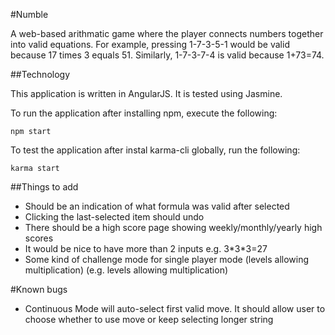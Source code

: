 #Numble

A web-based arithmatic game where the player connects numbers together into valid equations. For example, pressing 1-7-3-5-1 would be valid because 17 times 3 equals 51. Similarly, 1-7-3-7-4 is valid because 1+73=74.

##Technology

This application is written in AngularJS. It is tested using Jasmine.

To run the application after installing npm, execute the following:

```
npm start
```

To test the application after instal karma-cli globally, run the following:

```
karma start
```


##Things to add

* Should be an indication of what formula was valid after selected
* Clicking the last-selected item should undo
* There should be a high score page showing weekly/monthly/yearly high scores
* It would be nice to have more than 2 inputs e.g. 3\*3\*3=27
* Some kind of challenge mode for single player mode (levels allowing multiplication) (e.g. levels allowing multiplication)

#Known bugs

* Continuous Mode will auto-select first valid move. It should allow user to choose whether to use move or keep selecting longer string
